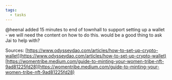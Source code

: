 ```yaml
---
tags:
  - tasks
---
```

@heenal added 15 minutes to end of townhall to support setting up a wallet - we will need the content on how to do this. would be a good thing to ask Jai to help with?

Sources:
[https://www.odysseydao.com/articles/how-to-set-up-crypto-wallet](https://www.odysseydao.com/articles/how-to-set-up-crypto-wallet) 
[https://womentribe.medium.com/guide-to-minting-your-women-tribe-nft-9ad81225fd28](https://womentribe.medium.com/guide-to-minting-your-women-tribe-nft-9ad81225fd28) 



